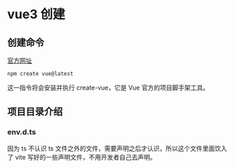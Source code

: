 # vue3 创建

## 创建命令

[官方网址](https://cn.vuejs.org/guide/quick-start.html)

```shell
npm create vue@latest
```

这一指令将会安装并执行 create-vue，它是 Vue 官方的项目脚手架工具。

## 项目目录介绍

### env.d.ts

因为 ts 不认识 ts 文件之外的文件，需要声明之后才认识，所以这个文件里面饮入了 vite 写好的一些声明文件，不用开发者自己去声明。
